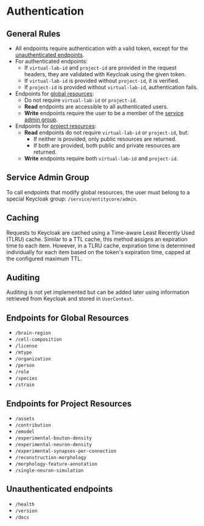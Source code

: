 # Authentication

## General Rules

- All endpoints require authentication with a valid token, except for the [unauthenticated endpoints](#unauthenticated-endpoints).
- For authenticated endpoints:
  - If `virtual-lab-id` and `project-id` are provided in the request headers, they are validated with Keycloak using the given token.
  - If `virtual-lab-id` is provided without `project-id`, it is verified.
  - If `project-id` is provided without `virtual-lab-id`, authentication fails.
- Endpoints for [global resources](#endpoints-for-global-resources):
  - Do not require `virtual-lab-id` or `project-id`.
  - **Read** endpoints are accessible to all authenticated users.
  - **Write** endpoints require the user to be a member of the [service admin group](#service-admin-group).
- Endpoints for [project resources](#endpoints-for-project-resources):
  - **Read** endpoints do not require `virtual-lab-id` or `project-id`, but:
    - If neither is provided, only public resources are returned.
    - If both are provided, both public and private resources are returned.
  - **Write** endpoints require both `virtual-lab-id` and `project-id`.

## Service Admin Group

To call endpoints that modify global resources, the user must belong to a special Keycloak group: `/service/entitycore/admin`.

## Caching

Requests to Keycloak are cached using a Time-aware Least Recently Used (TLRU) cache.
Similar to a TTL cache, this method assigns an expiration time to each item. However, in a TLRU cache, expiration time is determined individually for each item based on the token's expiration time, capped at the configured maximum TTL.

## Auditing

Auditing is not yet implemented but can be added later using information retrieved from Keycloak and stored in `UserContext`.

## Endpoints for Global Resources

- `/brain-region`
- `/cell-composition`
- `/license`
- `/mtype`
- `/organization`
- `/person`
- `/role`
- `/species`
- `/strain`

## Endpoints for Project Resources

- `/assets`
- `/contribution`
- `/emodel`
- `/experimental-bouton-density`
- `/experimental-neuron-density`
- `/experimental-synapses-per-connection`
- `/reconstruction-morphology`
- `/morphology-feature-annotation`
- `/single-neuron-simulation`

## Unauthenticated endpoints

- `/health`
- `/version`
- `/docs`

